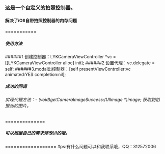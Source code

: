 ### 这是一个自定义的拍照控制器。
####  解决了iOS自带拍照控制器的内存问题

===========
##### 使用方法
######1.创建控制器：LYKCameraViewController *vc = [[LYKCameraViewController alloc] init];
######2.设置代理：vc.delegate = self;
######3.modal出控制器：[self presentViewController:vc animated:YES completion:nil];

##### 成功的回调
###### 实现代理方法：- (void)getCameraImageSuccess:(UIImage *)image; 获取到拍摄到的图片。

==============
##### 可以根据自己的需求修改UI的哦。

==================
#ps:有什么问题可以和我联系哦，QQ：312572006

